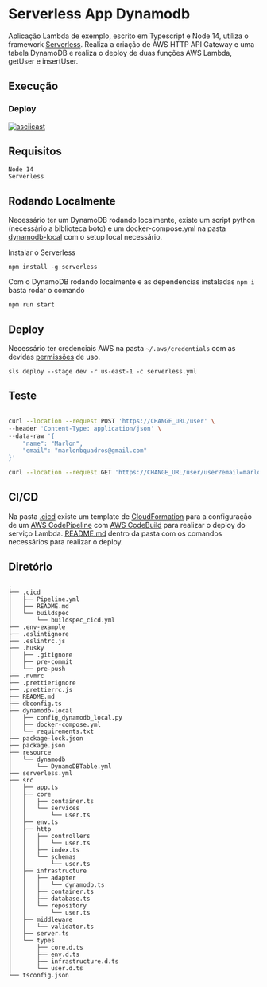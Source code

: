 # Serverless App Dynamodb

Aplicação Lambda de exemplo, escrito em Typescript e Node 14, utiliza o framework [Serverless](https://www.serverless.com/). Realiza a criação de AWS HTTP API Gateway e uma tabela DynamoDB e realiza o deploy de duas funções AWS Lambda, getUser e insertUser.

## Execução
### Deploy
[![asciicast](https://asciinema.org/a/424433.svg)](https://asciinema.org/a/424433)

## Requisitos
```
Node 14
Serverless
```

## Rodando Localmente
Necessário ter um DynamoDB rodando localmente, existe um script python (necessário a biblioteca boto) e um docker-compose.yml na pasta [dynamodb-local](dynamodb-local) com o setup local necessário. 

Instalar o Serverless
```
npm install -g serverless
```

Com o DynamoDB rodando localmente e as dependencias instaladas `npm i` basta rodar o comando 
```
npm run start
```

## Deploy
Necessário ter credenciais AWS na pasta `~/.aws/credentials` com as devidas [permissões](https://www.serverless.com/framework/docs/providers/aws/guide/credentials/) de uso.

```
sls deploy --stage dev -r us-east-1 -c serverless.yml
```

## Teste
```sh

curl --location --request POST 'https://CHANGE_URL/user' \
--header 'Content-Type: application/json' \
--data-raw '{
    "name": "Marlon",
    "email": "marlonbquadros@gmail.com"
}'

curl --location --request GET 'https://CHANGE_URL/user/user?email=marlonbquadros@gmail.com'
```

## CI/CD
Na pasta [.cicd](.cicd) existe um template de [CloudFormation](https://aws.amazon.com/pt/cloudformation/) para a configuração de um [AWS CodePipeline](https://aws.amazon.com/pt/codepipeline/) com [AWS CodeBuild](https://aws.amazon.com/pt/codebuild/) para realizar o deploy do serviço Lambda. [README.md](.cicd/README.md) dentro da pasta com os comandos necessários para realizar o deploy.

## Diretório
```
.
├── .cicd
│   ├── Pipeline.yml
│   ├── README.md
│   └── buildspec
│       └── buildspec_cicd.yml
├── .env-example
├── .eslintignore
├── .eslintrc.js
├── .husky
│   ├── .gitignore
│   ├── pre-commit
│   └── pre-push
├── .nvmrc
├── .prettierignore
├── .prettierrc.js
├── README.md
├── dbconfig.ts
├── dynamodb-local
│   ├── config_dynamodb_local.py
│   ├── docker-compose.yml
│   └── requirements.txt
├── package-lock.json
├── package.json
├── resource
│   └── dynamodb
│       └── DynamoDBTable.yml
├── serverless.yml
├── src
│   ├── app.ts
│   ├── core
│   │   ├── container.ts
│   │   └── services
│   │       └── user.ts
│   ├── env.ts
│   ├── http
│   │   ├── controllers
│   │   │   └── user.ts
│   │   ├── index.ts
│   │   └── schemas
│   │       └── user.ts
│   ├── infrastructure
│   │   ├── adapter
│   │   │   └── dynamodb.ts
│   │   ├── container.ts
│   │   ├── database.ts
│   │   └── repository
│   │       └── user.ts
│   ├── middleware
│   │   └── validator.ts
│   ├── server.ts
│   └── types
│       ├── core.d.ts
│       ├── env.d.ts
│       ├── infrastructure.d.ts
│       └── user.d.ts
└── tsconfig.json
```